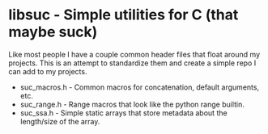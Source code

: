 # libsuc - Simple utilities for C (that maybe suck)

Like most people I have a couple common header files that float around my projects. This is an attempt to standardize them and create a simple repo I can add to my projects.

* suc_macros.h - Common macros for concatenation, default arguments, etc.
* suc_range.h  - Range macros that look like the python range builtin.
* suc_ssa.h    - Simple static arrays that store metadata about the length/size of the array.
